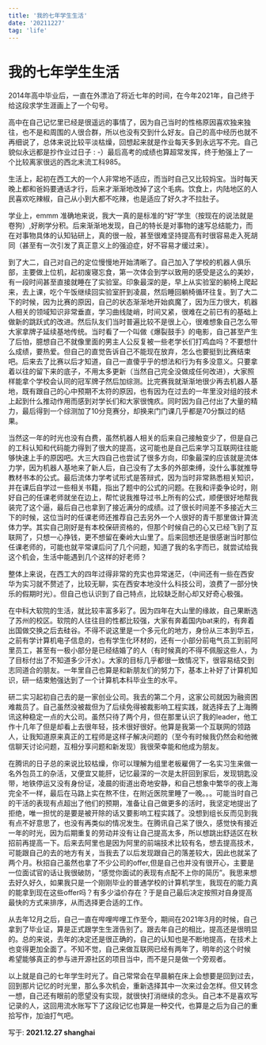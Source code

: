 ```yaml
---
title: '我的七年学生生活'
date: '20211227'
tag: 'life'
---
```

# 我的七年学生生活

2014年高中毕业后，一直在外漂泊了将近七年的时间，在今年2021年，自己终于给这段求学生涯画上了一个句号。

高中在自己记忆里已经是很遥远的事情了，因为自己当时的性格原因喜欢独来独往，也不是和周围的人很合群，所以也没有交到什么好友。自己的高中经历也就不再细说了，总体来说比较平淡枯燥，回想起来就是作业每天多到永远写不完。自己貌似永远都是抄作业过日子 : -）最后高考的成绩也算超常发挥，终于勉强上了一个比较离家很远的西北末流工科985。

生活上，起初在西工大的一个人非常地不适应，而当时自己又比较妈宝。当时每天晚上都和爸妈要通话才行，后来才渐渐地改掉了这个毛病。饮食上，内陆地区的人民喜欢吃辣椒，自己从小到大都不吃辣，也是适应了好久才不拉肚子。

学业上，emmm 准确地来说，我大一真的是标准的“好”学生（按现在的说法就是卷狗）,好刷学分积。后来渐渐地发现，自己的特长是对事物的速写总结能力，而在对事物具体的认知钻研上，真的很一般，甚至很难坚持提高有时很容易走入死胡同（甚至有一次引发了真正意义上的强迫症，好不容易才缓过来）。

到了大二，自己对自己的定位慢慢地开始清晰了。自己加入了学校的机器人俱乐部，主要做上位机，起初废寝忘食，第一次体会到学以致用的感受是这么的美妙，有一段时间甚至直接就睡在了实验室。印象最深的是，早上从实验室的躺椅上爬起来，去上课，吃个午饭继续回实验室肝到凌晨，然后睡回躺椅循环往复。到了大二下的时候，因为比赛的原因，自己的状态渐渐地开始疯魔了，因为压力很大，机器人相关的领域知识非常垂直，学习曲线陡峭，时间又紧，很难在之前已有的基础上做新的跳跃式的改进。然后队友们当时普遍比较不是很上心，很难想象自己怎么带大家拿牌子延续基地传统。当时看了一个叫做《爆裂鼓手》的电影，自己甚至产生了后怕，臆想自己不就像里面的男主人公反复被一些老学长们打鸡血吗？不要想什么成绩，要热爱。但自己的直觉告诉自己不能现在放弃，怎么也要挺到比赛结束吧。后来去了比赛以后才知道，自己一直傻乎乎的想法和行为有多没意义。只要拿着以往的留下来的底子，不用太多更新（当然自己完全没做成任何改进），大家照样能拿个学校会认同的冠军牌子然后加综测。比完赛我就渐渐地很少再去机器人基地，既有跟自己的心中预期不太符的原因，也有因为在过去的一年里没对组的技术上起到什么推动作用而感到对学长们和大家很愧疚。同时因为自己付出了大量的精力，最后得到一个综测加了10分竞赛分，却换来门门课几乎都是70分飘过的结果。 

当然这一年的时光也没有白费，虽然机器人相关的后来自己接触变少了，但是自己的工科认知和代码能力得到了很大的提高，这可能也是自己后来学习互联网往往能够快速上手的原因吧。大三大四自己也尝试了很多方向，印象最深的应该就是流体力学，因为机器人基地来了新人后，自己没有了太多的外部束缚，没什么事就推导教材书本的公式。最后流体力学考试形式是答辩式，因为当时非常熟悉相关知识，并在课后自学过一些相关书籍，指出了题中的公式的问题。在我和评委争论时，刚好自己的任课老师就坐在边上，帮忙说我推导过书上所有的公式，顺便很好地帮我装完了这个逼，最后自己也拿到了接近满分的成绩。过了很长时间差不多接近大三下的时候，这位当时的任课老师还推荐自己去另外一个人很好的青千那里做计算流体力学。其实自己刚好是有本校保研资格的，但那个时候自己的心又已经飞到了互联网了，只想一心挣钱，更不想留在秦岭大山里了。后来回想还是很感谢当时那位任课老师的，可能也就平常课后问了几个问题，知道了我的名字而已，就尝试给我这个机会，生活中能遇到几个这样的好老师？

整体上来说，在西工大的四年过得非常的充实也异常迷茫，（中间还有一些在西安华为实习就不赘述了，比较无聊，实在西安本地没什么科技公司，浪费了一部分快乐的假期时光）。但自己也认识到了自己特点，比较缺乏耐心却又好奇心极强。

在中科大软院的生活，就比较丰富多彩了。因为四年在大山里的缘故，自己果断选了苏州的校区。软院的人往往目的性都比较强，大家有奔着国内bat来的，有奔着出国做交换之后去硅谷。不得不说这里是一个多元化的地方，身份从三本到华五，之前有学计算机电子信息的，也有学生化环材的，还有一小部分前电气员工到前阿里员工，甚至有一极小部分是已经结婚了的人（有时候真的不得不佩服这些人，为了目标付出了不知道多少汗水）。大家的目标几乎都很一致情况下，很容易结交到志同道合的朋友。一年里自己也算是和新朋友们的努力下，基本上补好了计算机知识，研一结束勉强达到了一个计算机本科毕业生的水平。

研二实习起初自己去的是一家创业公司。我去的第二个月，这家公司就因为融资困难裁员了。自己虽然没被裁但为了后续免得被裁影响工程实践，就选择去了上海腾讯这种稳定一点的大公司。虽然只待了两个月，但在那里认识了我的leader，他工作十几年了但是却看上去很年轻，技术很好很好。他算是我第一个互联网的领路人，让我知道原来真正的工程师是这样子解决问题的（至今有时候我仍然会和他微信聊天讨论问题，互相分享问题和新发现）我很荣幸能和他成为朋友。

在腾讯的日子总的来说比较枯燥，你可以理解为组里老板雇佣了一名实习生来做一名外包员工的杂活，又便宜又能肝，记忆最深的一次是太肝回到家后，发现钥匙没带，地铁停运又没有身份证，凌晨的街道出奇地安静，和自己想象中繁华的夜上海完全不一样，最后在马路上实在熬不住，在附近医院里睡了一晚。。。可能当时自己的干活的表现有点超出了他们的预期，准备让自己做更多的活时，我坚定地提出了拒绝，唯一担忧的是要是被开除的话又要影响工程实践了。没想到组长反而见到我有点不好意思了，也没有再类似的情况发生。在腾讯自己呆了很久，感觉快有接近一年的时光，因为后期重复的劳动并没有让自己提高太多，所以想跳出舒适区在秋招前再提高一下。后来去阿里也是因为阿里的前端技术比较有名，想去提高技术，可能跟自己的去的地方有关，当我去了以后发现跟自己的落差较大，因此也就呆了两个月。秋招自己虽然也拿了不少公司的offer,但是自己也并没有很开心，主要是一位面试官的话让我很破防，“感觉你面试的表现有点配不上你的简历”。我思来想去好久好久，如果我只是一个刚刚毕业的普通学校的计算机学生，我现在的能力真的能拿到现在这些offer吗？有多少溢价存在？于是自己最后决定按照对自身提高最快的方式来排序，从而选择更合适的工作。

从去年12月之后，自己一直在哔哩哔哩工作至今，期间在2021年3月的时候，自己拿到了毕业证，算是正式跟学生生涯告别了。跟去年自己的相比，提高还是很明显的。总的来说，去年的决定还是很正确的，自己的认知也是不断地提高，在技术上也变得更加全面了。不知不觉，自己来做互联网已经有两年了，明年的这个时候 希望能够真正的参与进开源社区的项目当中，而不是只是做一个旁观者。

以上就是自己的七年学生时光了。自己常常会在早晨躺在床上会想要是回到过去，回到那片记忆的时光里，那么多次机会，重新选择其中一次来过会怎样。但又转念一想，自己还有眼前的愿望没有实现，就很快打消继续的念头。自己本不是喜欢写记录的人，这回用流水账写下了这段记忆也算是一种交代，也算是之后为自己的重拾写作，加油打气吧。

写于: **2021.12.27  shanghai**